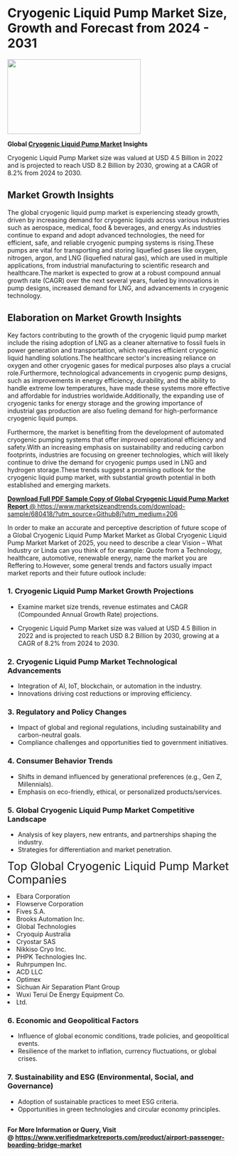 <H1>Cryogenic Liquid Pump Market Size, Growth and Forecast from 2024 - 2031</H1><img class="aligncenter size-medium wp-image-584254" src="https://thirdeyenews.in/wp-content/uploads/2024/09/Global-Market-Research-300x168.jpeg" alt="" width="300" height="168" /><p><strong>Global&nbsp;<a href="https://www.marketsizeandtrends.com/download-sample/680418/?utm_source=Github8j?utm_medium=206">Cryogenic Liquid Pump Market</a> Insights</strong></p><p>Cryogenic Liquid Pump Market size was valued at USD 4.5 Billion in 2022 and is projected to reach USD 8.2 Billion by 2030, growing at a CAGR of 8.2% from 2024 to 2030.</p><p><h2>Market Growth Insights</h2> <p>The global cryogenic liquid pump market is experiencing steady growth, driven by increasing demand for cryogenic liquids across various industries such as aerospace, medical, food & beverages, and energy.As industries continue to expand and adopt advanced technologies, the need for efficient, safe, and reliable cryogenic pumping systems is rising.These pumps are vital for transporting and storing liquefied gases like oxygen, nitrogen, argon, and LNG (liquefied natural gas), which are used in multiple applications, from industrial manufacturing to scientific research and healthcare.The market is expected to grow at a robust compound annual growth rate (CAGR) over the next several years, fueled by innovations in pump designs, increased demand for LNG, and advancements in cryogenic technology.</p> <p><a href="#"></a></p> <h2>Elaboration on Market Growth Insights</h2> <p>Key factors contributing to the growth of the cryogenic liquid pump market include the rising adoption of LNG as a cleaner alternative to fossil fuels in power generation and transportation, which requires efficient cryogenic liquid handling solutions.The healthcare sector's increasing reliance on oxygen and other cryogenic gases for medical purposes also plays a crucial role.Furthermore, technological advancements in cryogenic pump designs, such as improvements in energy efficiency, durability, and the ability to handle extreme low temperatures, have made these systems more effective and affordable for industries worldwide.Additionally, the expanding use of cryogenic tanks for energy storage and the growing importance of industrial gas production are also fueling demand for high-performance cryogenic liquid pumps.</p> <p>Furthermore, the market is benefiting from the development of automated cryogenic pumping systems that offer improved operational efficiency and safety.With an increasing emphasis on sustainability and reducing carbon footprints, industries are focusing on greener technologies, which will likely continue to drive the demand for cryogenic pumps used in LNG and hydrogen storage.These trends suggest a promising outlook for the cryogenic liquid pump market, with substantial growth potential in both established and emerging markets.</p> <p><a href="#"></p><p><span class=""><strong>Download Full PDF Sample Copy of Global Cryogenic Liquid Pump Market Report</strong> @ <a href="https://www.marketsizeandtrends.com/download-sample/680418/?utm_source=Github8j?utm_medium=206" target="_blank">https://www.marketsizeandtrends.com/download-sample/680418/?utm_source=Github8j?utm_medium=206</a></span></p><p>In order to make an accurate and perceptive description of future scope of a Global&nbsp;Cryogenic Liquid Pump Market Market as Global&nbsp;Cryogenic Liquid Pump Market Market of 2025, you need to describe a clear Vision &ndash; What Industry or Linda can you think of for example: Quote from a Technology, healthcare, automotive, renewable energy, name the market you are Reffering to.However, some general trends and factors usually impact market reports and their future outlook include:</p><h3>1.&nbsp;<strong>Cryogenic Liquid Pump Market Growth Projections</strong></h3><ul><li>Examine market size trends, revenue estimates and CAGR (Compounded Annual Growth Rate) projections.</li><li><p>Cryogenic Liquid Pump Market size was valued at USD 4.5 Billion in 2022 and is projected to reach USD 8.2 Billion by 2030, growing at a CAGR of 8.2% from 2024 to 2030.</p></li></ul><h3>2.&nbsp;<strong>Cryogenic Liquid Pump Market Technological Advancements</strong></h3><ul><li>Integration of AI, IoT, blockchain, or automation in the industry.</li><li>Innovations driving cost reductions or improving efficiency.</li></ul><h3>3.&nbsp;<strong>Regulatory and Policy Changes</strong></h3><ul><li>Impact of global and regional regulations, including sustainability and carbon-neutral goals.</li><li>Compliance challenges and opportunities tied to government initiatives.</li></ul><h3>4.&nbsp;<strong>Consumer Behavior Trends</strong></h3><ul><li>Shifts in demand influenced by generational preferences (e.g., Gen Z, Millennials).</li><li>Emphasis on eco-friendly, ethical, or personalized products/services.</li></ul><h3>5.&nbsp;<strong>Global Cryogenic Liquid Pump Market Competitive Landscape</strong></h3><ul><li>Analysis of key players, new entrants, and partnerships shaping the industry.</li><li>Strategies for differentiation and market penetration.</li></ul><p data-pm-slice="1 1 []"><span style="color: inherit; font-family: inherit; font-size: 25px;">Top Global Cryogenic Liquid Pump Market Companies</span></p><div class="" data-test-id=""><p><li>Ebara Corporation</li><li> Flowserve Corporation</li><li> Fives S.A.</li><li> Brooks Automation Inc.</li><li> Global Technologies</li><li> Cryoquip Australia</li><li> Cryostar SAS</li><li> Nikkiso Cryo Inc.</li><li> PHPK Technologies Inc.</li><li> Ruhrpumpen Inc.</li><li> ACD LLC</li><li> Optimex</li><li> Sichuan Air Separation Plant Group</li><li> Wuxi Terui De Energy Equipment Co.</li><li> Ltd.</li></p></div><h3>6.&nbsp;<strong>Economic and Geopolitical Factors</strong></h3><ul><li>Influence of global economic conditions, trade policies, and geopolitical events.</li><li>Resilience of the market to inflation, currency fluctuations, or global crises.</li></ul><h3>7.&nbsp;<strong>Sustainability and ESG (Environmental, Social, and Governance)</strong></h3><ul><li>Adoption of sustainable practices to meet ESG criteria.</li><li>Opportunities in green technologies and circular economy principles.</li></ul><h2><strong style="font-size: 14px;">For More Information or Query, Visit @&nbsp;</strong><a style="background-color: #ffffff; font-size: 14px;" href="https://www.marketsizeandtrends.com/report/cryogenic-liquid-pump-market/" target="_blank">https://www.verifiedmarketreports.com/product/airport-passenger-boarding-bridge-market</a></h2>
